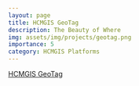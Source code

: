```yaml
---
layout: page
title: HCMGIS GeoTag
description: The Beauty of Where
img: assets/img/projects/geotag.png
importance: 5
category: HCMGIS Platforms
---
```

[HCMGIS GeoTag](https://geotag.hcmgis.vn/)
